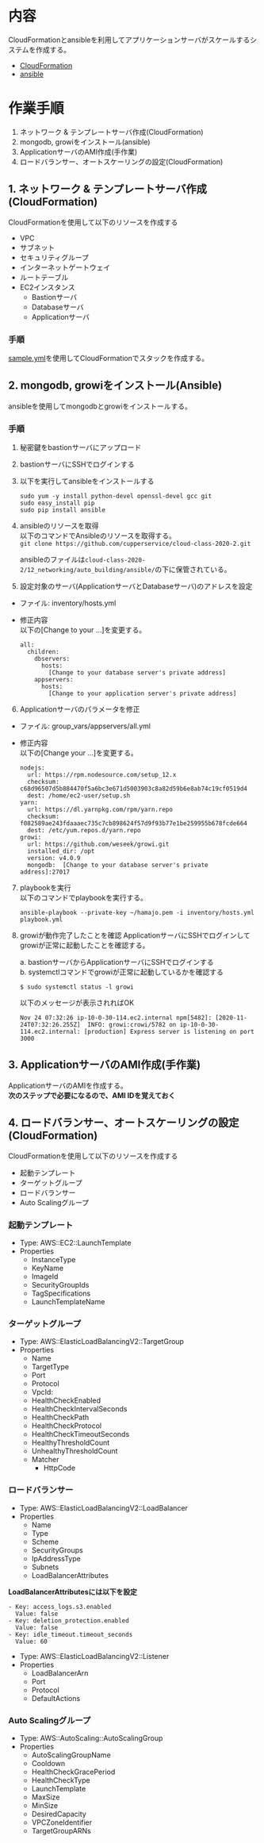 # 内容
CloudFormationとansibleを利用してアプリケーションサーバがスケールするシステムを作成する。
* [CloudFormation](https://docs.aws.amazon.com/ja_jp/AWSCloudFormation/latest/UserGuide/Welcome.html)
* [ansible](https://docs.ansible.com/ansible/latest/index.html)

# 作業手順
1. ネットワーク & テンプレートサーバ作成(CloudFormation)
2. mongodb, growiをインストール(ansible)
3. ApplicationサーバのAMI作成(手作業)
4. ロードバランサー、オートスケーリングの設定(CloudFormation)

## 1. ネットワーク & テンプレートサーバ作成(CloudFormation)
CloudFormationを使用して以下のリソースを作成する
* VPC
* サブネット
* セキュリティグループ
* インターネットゲートウェイ
* ルートテーブル
* EC2インスタンス
  * Bastionサーバ
  * Databaseサーバ
  * Applicationサーバ

### 手順
[sample.yml](./cloudformation/template)を使用してCloudFormationでスタックを作成する。

## 2. mongodb, growiをインストール(Ansible)
ansibleを使用してmongodbとgrowiをインストールする。

### 手順
1. 秘密鍵をbastionサーバにアップロード

2. bastionサーバにSSHでログインする

3. 以下を実行してansibleをインストールする
    ```
    sudo yum -y install python-devel openssl-devel gcc git
    sudo easy_install pip
    sudo pip install ansible
    ```

4. ansibleのリソースを取得  
  以下のコマンドでAnsibleのリソースを取得する。  
  `git clone https://github.com/cupperservice/cloud-class-2020-2.git`

   ansibleのファイルは`cloud-class-2020-2/12_networking/auto_building/ansible/`の下に保管されている。  

5. 設定対象のサーバ(ApplicationサーバとDatabaseサーバ)のアドレスを設定

* ファイル: inventory/hosts.yml
* 修正内容  
  以下の[Change to your ...]を変更する。  

  ```
  all:
    children:
      dbservers:
        hosts:
          [Change to your database server's private address]
      appservers:
        hosts:
          [Change to your application server's private address]
  ```

6. Applicationサーバのパラメータを修正

* ファイル: group_vars/appservers/all.yml
* 修正内容  
  以下の[Change your ...]を変更する。

  ```
  nodejs:
    url: https://rpm.nodesource.com/setup_12.x 
    checksum: c68d96507d5b884470f5a6bc3e671d5003903c8a82d59b6e8ab74c19cf0519d4
    dest: /home/ec2-user/setup.sh
  yarn:
    url: https://dl.yarnpkg.com/rpm/yarn.repo
    checksum: f082589ae243fdaaaec735c7cb898624f57d9f93b77e1be259955b678fcde664
    dest: /etc/yum.repos.d/yarn.repo
  growi:
    url: https://github.com/weseek/growi.git
    installed_dir: /opt
    version: v4.0.9
    mongodb:  [Change to your database server's private address]:27017
  ```

7. playbookを実行  
  以下のコマンドでplaybookを実行する。  
  
    `ansible-playbook --private-key ~/hamajo.pem -i inventory/hosts.yml playbook.yml`

8. growiが動作完了したことを確認
ApplicationサーバにSSHでログインしてgrowiが正常に起動したことを確認する。

    a. bastionサーバからApplicationサーバにSSHでログインする  
    b. systemctlコマンドでgrowiが正常に起動しているかを確認する
    ```
    $ sudo systemctl status -l growi
    ```

    以下のメッセージが表示されればOK
    ```
    Nov 24 07:32:26 ip-10-0-30-114.ec2.internal npm[5482]: [2020-11-24T07:32:26.255Z]  INFO: growi:crowi/5782 on ip-10-0-30-114.ec2.internal: [production] Express server is listening on port 3000
    ```


## 3. ApplicationサーバのAMI作成(手作業)
ApplicationサーバのAMIを作成する。  
**次のステップで必要になるので、AMI IDを覚えておく**

## 4. ロードバランサー、オートスケーリングの設定(CloudFormation)
CloudFormationを使用して以下のリソースを作成する
* 起動テンプレート
* ターゲットグループ
* ロードバランサー
* Auto Scalingグループ

### 起動テンプレート
* Type: AWS::EC2::LaunchTemplate
* Properties
  * InstanceType
  * KeyName
  * ImageId
  * SecurityGroupIds
  * TagSpecifications
  * LaunchTemplateName

### ターゲットグループ
* Type: AWS::ElasticLoadBalancingV2::TargetGroup
* Properties
  * Name
  * TargetType
  * Port
  * Protocol
  * VpcId:
  * HealthCheckEnabled
  * HealthCheckIntervalSeconds
  * HealthCheckPath
  * HealthCheckProtocol
  * HealthCheckTimeoutSeconds
  * HealthyThresholdCount
  * UnhealthyThresholdCount
  * Matcher
    * HttpCode

### ロードバランサー
* Type: AWS::ElasticLoadBalancingV2::LoadBalancer
* Properties
  * Name
  * Type
  * Scheme
  * SecurityGroups
  * IpAddressType
  * Subnets
  * LoadBalancerAttributes

**LoadBalancerAttributesには以下を設定**

  ```
  - Key: access_logs.s3.enabled
    Value: false
  - Key: deletion_protection.enabled
    Value: false
  - Key: idle_timeout.timeout_seconds
    Value: 60
  ```

* Type: AWS::ElasticLoadBalancingV2::Listener
* Properties
  * LoadBalancerArn
  * Port
  * Protocol
  * DefaultActions

### Auto Scalingグループ
* Type: AWS::AutoScaling::AutoScalingGroup
* Properties
  * AutoScalingGroupName
  * Cooldown
  * HealthCheckGracePeriod
  * HealthCheckType
  * LaunchTemplate
  * MaxSize
  * MinSize
  * DesiredCapacity
  * VPCZoneIdentifier
  * TargetGroupARNs

